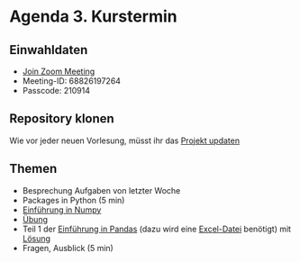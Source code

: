 # Agenda 3. Kurstermin

## Einwahldaten
* [Join Zoom Meeting](https://uni-mannheim.zoom.us/j/68826197264?pwd=djJhU21mVUM5bzFuNytTUUtpamcxZz09)
* Meeting-ID: 68826197264
* Passcode: 210914


## Repository klonen

Wie vor jeder neuen Vorlesung, müsst ihr das [Projekt updaten](https://github.com/STADS-Mannheim/pythonkurs_2022/blob/main/Projekt%20updaten.md)
## Themen 

* Besprechung Aufgaben von letzter Woche
* Packages in Python (5 min)
* [Einführung in Numpy](01_numpy_lecture.ipynb)
* [Übung](02_numpy_exercise.py) 
* Teil 1 der [Einführung in Pandas](../lec03/04_pandas_lecture.ipynb) (dazu wird eine [Excel-Datei](https://github.com/STADS-Mannheim/pythonkurs_2022/blob/main/02_pandas_excelbsp.xlsx) benötigt) mit [Lösung](03_numpy_exercise_solution.ipynb)
* Fragen, Ausblick (5 min)

